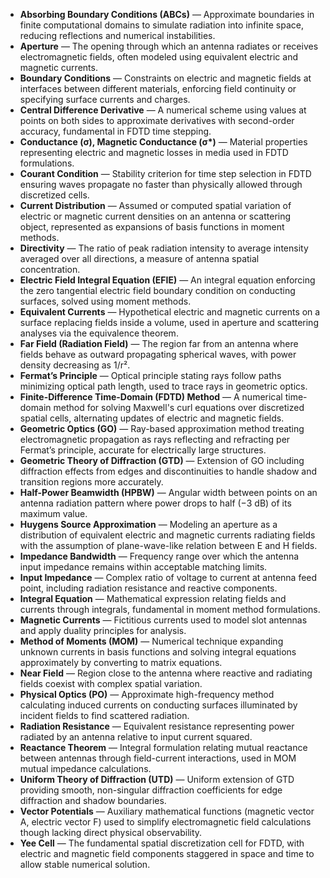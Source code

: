 - **Absorbing Boundary Conditions (ABCs)** — Approximate boundaries in finite computational domains to simulate radiation into infinite space, reducing reflections and numerical instabilities.  
- **Aperture** — The opening through which an antenna radiates or receives electromagnetic fields, often modeled using equivalent electric and magnetic currents.  
- **Boundary Conditions** — Constraints on electric and magnetic fields at interfaces between different materials, enforcing field continuity or specifying surface currents and charges.  
- **Central Difference Derivative** — A numerical scheme using values at points on both sides to approximate derivatives with second-order accuracy, fundamental in FDTD time stepping.  
- **Conductance (σ), Magnetic Conductance (σ\*)** — Material properties representing electric and magnetic losses in media used in FDTD formulations.  
- **Courant Condition** — Stability criterion for time step selection in FDTD ensuring waves propagate no faster than physically allowed through discretized cells.  
- **Current Distribution** — Assumed or computed spatial variation of electric or magnetic current densities on an antenna or scattering object, represented as expansions of basis functions in moment methods.  
- **Directivity** — The ratio of peak radiation intensity to average intensity averaged over all directions, a measure of antenna spatial concentration.  
- **Electric Field Integral Equation (EFIE)** — An integral equation enforcing the zero tangential electric field boundary condition on conducting surfaces, solved using moment methods.  
- **Equivalent Currents** — Hypothetical electric and magnetic currents on a surface replacing fields inside a volume, used in aperture and scattering analyses via the equivalence theorem.  
- **Far Field (Radiation Field)** — The region far from an antenna where fields behave as outward propagating spherical waves, with power density decreasing as 1/r².  
- **Fermat’s Principle** — Optical principle stating rays follow paths minimizing optical path length, used to trace rays in geometric optics.  
- **Finite-Difference Time-Domain (FDTD) Method** — A numerical time-domain method for solving Maxwell's curl equations over discretized spatial cells, alternating updates of electric and magnetic fields.  
- **Geometric Optics (GO)** — Ray-based approximation method treating electromagnetic propagation as rays reflecting and refracting per Fermat’s principle, accurate for electrically large structures.  
- **Geometric Theory of Diffraction (GTD)** — Extension of GO including diffraction effects from edges and discontinuities to handle shadow and transition regions more accurately.  
- **Half-Power Beamwidth (HPBW)** — Angular width between points on an antenna radiation pattern where power drops to half (−3 dB) of its maximum value.  
- **Huygens Source Approximation** — Modeling an aperture as a distribution of equivalent electric and magnetic currents radiating fields with the assumption of plane-wave-like relation between E and H fields.  
- **Impedance Bandwidth** — Frequency range over which the antenna input impedance remains within acceptable matching limits.  
- **Input Impedance** — Complex ratio of voltage to current at antenna feed point, including radiation resistance and reactive components.  
- **Integral Equation** — Mathematical expression relating fields and currents through integrals, fundamental in moment method formulations.  
- **Magnetic Currents** — Fictitious currents used to model slot antennas and apply duality principles for analysis.  
- **Method of Moments (MOM)** — Numerical technique expanding unknown currents in basis functions and solving integral equations approximately by converting to matrix equations.  
- **Near Field** — Region close to the antenna where reactive and radiating fields coexist with complex spatial variation.  
- **Physical Optics (PO)** — Approximate high-frequency method calculating induced currents on conducting surfaces illuminated by incident fields to find scattered radiation.  
- **Radiation Resistance** — Equivalent resistance representing power radiated by an antenna relative to input current squared.  
- **Reactance Theorem** — Integral formulation relating mutual reactance between antennas through field-current interactions, used in MOM mutual impedance calculations.  
- **Uniform Theory of Diffraction (UTD)** — Uniform extension of GTD providing smooth, non-singular diffraction coefficients for edge diffraction and shadow boundaries.  
- **Vector Potentials** — Auxiliary mathematical functions (magnetic vector A, electric vector F) used to simplify electromagnetic field calculations though lacking direct physical observability.  
- **Yee Cell** — The fundamental spatial discretization cell for FDTD, with electric and magnetic field components staggered in space and time to allow stable numerical solution.
